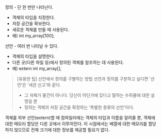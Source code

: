 정의 - 단 한 번만 나타난다.
- 객체의 타입을 지정한다.
- 저장 공간을 확보한다.
- 새로운 객체를 만들 때 사용된다.
- 예) int my_array[100];

선언 - 여러 번 나타날 수 있다.
- 객체의 타입을 설명한다.
- 다른 곳(다른 파일 등)에서 정의된 객체를 참조하는 데 사용된다.
- 예) extern int my_array[];

>[유용한 팁] 선언에서 정의를 구별하는 방법
>선언과 정의를 구분하고 싶다면
>'선언'은 '세관 신고'와 같다.
>- 그 자체가 물건이 아니다. 당신이 어딘가에 있다고 말하는 수하물에 대한 설명일 뿐
>- 정의는 객체의 저장 공간을 확정하는 '특별한 종류의 선언'이다.

객체를 외부 선언(extern)할 때 컴파일러에는 객체의 타입과 이름을 알려줄 뿐, 객체에 대한 메모리 할당은 다른 곳에서 이루어진다. 이 시점에서는 배열에 대한 메모리를 할당하지 않으므로 전체 크기에 대한 정보를 제공할 필요가 없다.